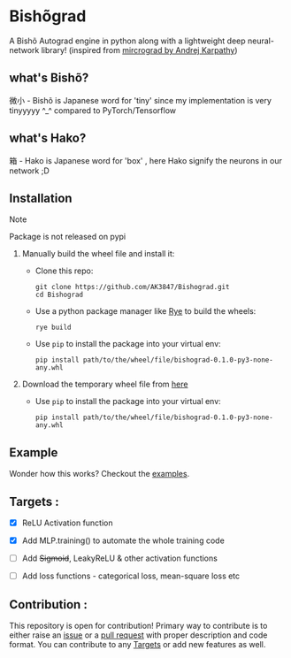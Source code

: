 # Bishõgrad

A  Bishõ Autograd engine in python along with a lightweight deep neural-network library! (inspired from [mircrograd by Andrej Karpathy](https://github.com/karpathy/micrograd))

## what's Bishõ?
微小 - Bishõ is Japanese word for 'tiny' since my implementation is very tinyyyyy ^_^ compared to PyTorch/Tensorflow

## what's Hako?
箱 - Hako is Japanese word for 'box' , here Hako signify the neurons in our network ;D

## Installation
> [!NOTE]
> Package is not released on pypi

1) Manually build the wheel file and install it:
    - Clone this repo:
        ```terminal
        git clone https://github.com/AK3847/Bishograd.git
        cd Bishograd
        ```
    - Use a python package manager like [Rye](https://rye.astral.sh/) to build the wheels:
        ```terminal
        rye build
        ```
    - Use ``pip`` to install the package into your virtual env:
        ```terminal
        pip install path/to/the/wheel/file/bishograd-0.1.0-py3-none-any.whl
        ```

2) Download the temporary wheel file from [here](https://drive.google.com/drive/folders/17PRVLhbKUxNe1He79cUJkuc5S1pTxvkd?usp=sharing)
    - Use ``pip`` to install the package into your virtual env:
        ```terminal
        pip install path/to/the/wheel/file/bishograd-0.1.0-py3-none-any.whl
        ```

## Example
Wonder how this works? Checkout the [examples](examples). 

## Targets : 
- [x] ReLU Activation function
- [x] Add MLP.training() to automate the whole training code
- [ ] Add ~~Sigmoid~~, LeakyReLU & other activation functions
- [ ] Add loss functions - categorical loss, mean-square loss etc 


## Contribution :
This repository is open for contribution! 
Primary way to contribute is to either raise an [issue](https://github.com/AK3847/Bishograd/issues) or a [pull request](https://github.com/AK3847/Bishograd/pulls) with proper description and code format. You can contribute to any [Targets](#targets-) or add new features as well.